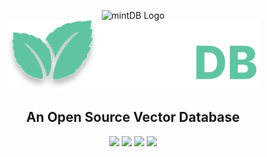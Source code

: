 <p align="center">
    <img width="400" src="./img/logo-light.svg#gh-light-mode-only" alt="mintDB Logo">
    <img width="400" src="./img/logo.svg#gh-dark-mode-only" alt="mintDB Logo">
</p>
<h2 align="center">An Open Source Vector Database</h2>
<p align="center">
    <img src="https://img.shields.io/badge/version-0.1.0_beta.3-10d99d">
    <img src="https://img.shields.io/badge/built_with-Rust-dca282.svg">
    <img src="https://img.shields.io/badge/license-MIT-critical">
    <a href="https://www.linkedin.com/in/eric-rodriguez-3a402811b/"><img src="https://img.shields.io/badge/linkedIn-connect-4777AF"></a>
</p>